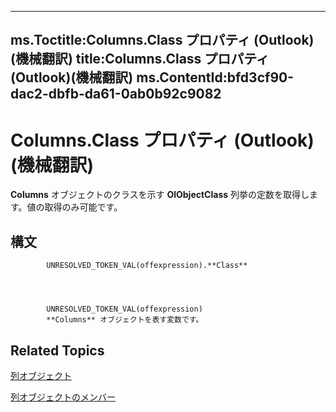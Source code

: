 

---
ms.Toctitle:Columns.Class プロパティ (Outlook)(機械翻訳)
title:Columns.Class プロパティ (Outlook)(機械翻訳)
ms.ContentId:bfd3cf90-dac2-dbfb-da61-0ab0b92c9082
---
# Columns.Class プロパティ (Outlook)(機械翻訳)




**Columns** オブジェクトのクラスを示す **OlObjectClass** 列挙の定数を取得します。値の取得のみ可能です。

## 構文

            UNRESOLVED_TOKEN_VAL(offexpression).**Class**




            UNRESOLVED_TOKEN_VAL(offexpression)
            **Columns** オブジェクトを表す変数です。



## Related Topics

[列オブジェクト](628bf0cf-4ee8-5e5c-09d7-89d7adf256ca.md)

[列オブジェクトのメンバー](dac88ab6-44f9-87c9-cd71-e8c6beee2b69.md)




